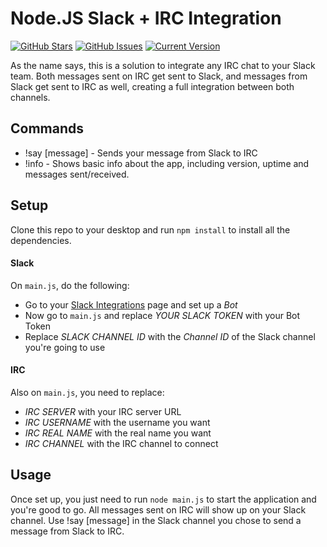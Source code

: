 Node.JS Slack + IRC Integration
===============================
[![GitHub Stars](https://img.shields.io/github/stars/IgorAntun/node-slack-irc.svg)](https://github.com/IgorAntun/node-slack-irc/stargazers) [![GitHub Issues](https://img.shields.io/github/issues/IgorAntun/node-slack-irc.svg)](https://github.com/IgorAntun/node-slack-irc/issues) [![Current Version](https://img.shields.io/badge/version-0.3.8-green.svg)](https://github.com/IgorAntun/node-chat)

As the name says, this is a solution to integrate any IRC chat to your Slack team. Both messages sent on IRC get sent to Slack, and messages from Slack get sent to IRC as well, creating a full integration between both channels.


## Commands
- !say [message] - Sends your message from Slack to IRC
- !info - Shows basic info about the app, including version, uptime and messages sent/received.

## Setup
Clone this repo to your desktop and run `npm install` to install all the dependencies.

#### Slack
On `main.js`, do the following:
 - Go to your [Slack Integrations](slack.com/services/new) page and set up a *Bot*
 - Now go to `main.js` and replace *YOUR SLACK TOKEN* with your Bot Token
 - Replace *SLACK CHANNEL ID* with the *Channel ID* of the Slack channel you're going to use

#### IRC
Also on `main.js`, you need to replace:
 - *IRC SERVER* with your IRC server URL
 - *IRC USERNAME* with the username you want
 - *IRC REAL NAME* with the real name you want
 - *IRC CHANNEL* with the IRC channel to connect


## Usage
Once set up, you just need to run `node main.js` to start the application and you're good to go.
All messages sent on IRC will show up on your Slack channel.
Use !say [message] in the Slack channel you chose to send a message from Slack to IRC.

